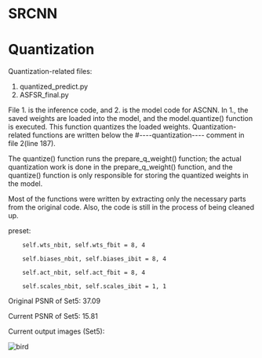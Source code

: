 # SRCNN

# Quantization
Quantization-related files:

1) quantized_predict.py
2) ASFSR_final.py
   
File 1. is the inference code, and 2. is the model code for ASCNN. In 1., the saved weights are loaded into the model, and the model.quantize() function is executed. This function quantizes the loaded weights. Quantization-related functions are written below the #----quantization---- comment in file 2(line 187).

The quantize() function runs the prepare_q_weight() function; the actual quantization work is done in the prepare_q_weight() function, and the quantize() function is only responsible for storing the quantized weights in the model.

Most of the functions were written by extracting only the necessary parts from the original code. Also, the code is still in the process of being cleaned up.


preset:

        self.wts_nbit, self.wts_fbit = 8, 4
        
        self.biases_nbit, self.biases_ibit = 8, 4
        
        self.act_nbit, self.act_fbit = 8, 4
        
        self.scales_nbit, self.scales_ibit = 1, 1

  
Original PSNR of Set5: 37.09

Current PSNR of Set5: 15.81


Current output images (Set5):

![bird](https://github.com/GiYeons/SRCNN/assets/65033360/3b37146f-16ef-479a-a9d2-9ed42072494e)

